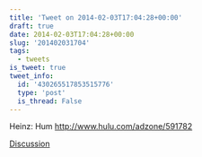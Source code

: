```yaml
---
title: 'Tweet on 2014-02-03T17:04:28+00:00'
draft: true
date: 2014-02-03T17:04:28+00:00
slug: '201402031704'
tags:
  - tweets
is_tweet: true
tweet_info:
  id: '430265517853515776'
  type: 'post'
  is_thread: False
---
```




Heinz: Hum <http://www.hulu.com/adzone/591782>

[Discussion](https://x.com/sytelus/status/430265517853515776)
